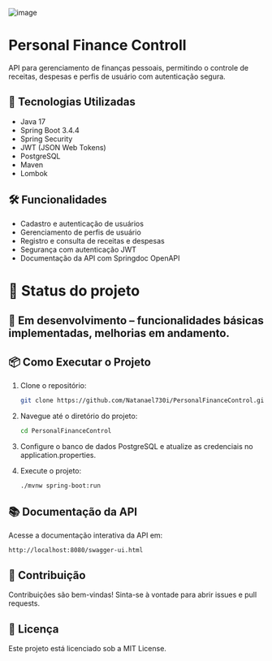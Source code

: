 ![image](https://github.com/user-attachments/assets/917bf4be-014a-4a11-843c-25f33ae7f4fe)


# Personal Finance Controll

API para gerenciamento de finanças pessoais, permitindo o controle de receitas, despesas e perfis de usuário com autenticação segura.

## 🚀 Tecnologias Utilizadas

- Java 17
- Spring Boot 3.4.4
- Spring Security
- JWT (JSON Web Tokens)
- PostgreSQL
- Maven
- Lombok

## 🛠️ Funcionalidades

- Cadastro e autenticação de usuários
- Gerenciamento de perfis de usuário
- Registro e consulta de receitas e despesas
- Segurança com autenticação JWT
- Documentação da API com Springdoc OpenAPI

# 📌 Status do projeto
## 🚧 Em desenvolvimento – funcionalidades básicas implementadas, melhorias em andamento.

## 📦 Como Executar o Projeto

1. Clone o repositório:
   ```bash
   git clone https://github.com/Natanael730i/PersonalFinanceControl.git
   ```
   
2. Navegue até o diretório do projeto:
   ```bash
   cd PersonalFinanceControl
   ```
   
3. Configure o banco de dados PostgreSQL e atualize as credenciais no application.properties.

4. Execute o projeto:
   ```bash
   ./mvnw spring-boot:run
   ```

## 📚 Documentação da API
Acesse a documentação interativa da API em:
```url
http://localhost:8080/swagger-ui.html
```

## 🤝 Contribuição
Contribuições são bem-vindas! Sinta-se à vontade para abrir issues e pull requests.

## 📄 Licença
Este projeto está licenciado sob a MIT License.
   
   
